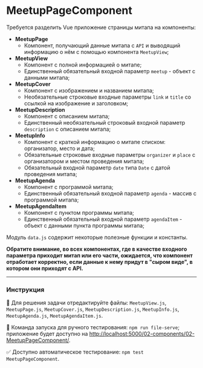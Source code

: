 # MeetupPageComponent

Требуется разделить Vue приложение страницы митапа на компоненты:
- **MeetupPage**
    - Компонент, получающий данные митапа с `API` и выводящий информацию о нём с помощью компонента `MeetupView`;
- **MeetupView**
    - Компонент с полной информацией о митапе;
    - Единственный обязательный входной параметр `meetup` - объект с данными митапа;
- **MeetupCover** 
    - Компонент с изображением и названием митапа;
    - Необязательные строковые входные параметры `link` и `title` со ссылкой на изображение и заголовком;
- **MeetupDescription**
    - Компонент с описанием митапа;
    - Единственный необязательный строковый входной параметр `description` с описанием митапа;
- **MeetupInfo**
    - Компонент с краткой информацию о митапе списком: организатор, место и дата;
    - Обязательные строковые входные параметры `organizer` и `place` с организатором и местом проведения митапа;
    - Обязательный входной параметр `date` типа `Date` с датой проведения митапа;
- **MeetupAgenda**
    - Компонент с программой митапа;
    - Единственный обязательный входной параметр `agenda` - массив с программой митапа;
- **MeetupAgendaItem**
    - Компонент с пунктом программы митапа;
    - Единственный обязательный входной параметр `agendaItem` - объект с данными пункта программы митапа;

Модуль `data.js` содержит некоторые полезные функции и константы.

**Обратите внимание, во всех компонентах, где в качестве входного параметра приходит митап или его части, ожидается, что компонент отработает корректно, если данные к нему придут в "сыром виде", в котором они приходят с API.**

---

### Инструкция

📝 Для решения задачи отредактируйте файлы: `MeetupView.js`, `MeetupPage.js`, `MeetupCover.js`, `MeetupDescription.js`, `MeetupInfo.js`, `MeetupAgenda.js`, `MeetupAgendaItem.js`.

🚀 Команда запуска для ручного тестирования: `npm run file-serve`;<br>
приложение будет доступно на [http://localhost:5000/02-components/02-MeetupPageComponent/](http://localhost:5000/02-components/02-MeetupPageComponent/).

✅ Доступно автоматическое тестирование: `npm test MeetupPageComponent`.
